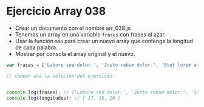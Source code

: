 # Ejercicio Array 038

* Crear un documento con el nombre arr_038.js
* Tenemos un array en una variable `frases` con frases al azar.
* Usar la función `map` para crear un nuevo array que contenga la longitud de cada palabra.
* Mostrar por consola el array original y el nuevo.

```js
var frases = ['Labore sea dolor.', 'Justo rebum dolor.', 'Stet lorem amet.'];

// codear acá la solución del ejercicio


console.log(frases); // ['Labore sea dolor.', 'Justo rebum dolor.', 'Stet lorem amet.']
console.log(longitudes); // [ 17, 18, 16 ]
```
